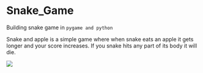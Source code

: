 # Snake_Game
Building snake game in `pygame and python`

Snake and apple is a simple game where when snake eats an apple it gets longer and your score increases. If you snake hits any part of its body it will die.

![](game_preview.gif)
